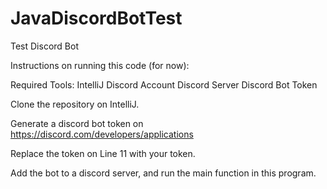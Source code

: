 # JavaDiscordBotTest
Test Discord Bot

Instructions on running this code (for now):

Required Tools:
IntelliJ
Discord Account
Discord Server
Discord Bot Token

Clone the repository on IntelliJ.

Generate a discord bot token on https://discord.com/developers/applications

Replace the token on Line 11 with your token.

Add the bot to a discord server, and run the main function in this program.
